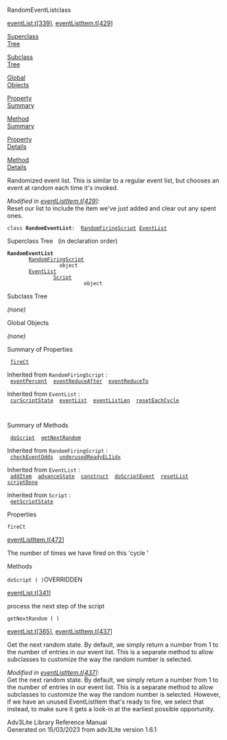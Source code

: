 ---
---
<span class="title">RandomEventList</span><span class="type">class</span>

[eventList.t](../file/eventList.t.html)\[[339](../source/eventList.t.html#339)\],
[eventListItem.t](../file/eventListItem.t.html)\[[429](../source/eventListItem.t.html#429)\]

[Superclass  
Tree](#_SuperClassTree_)

[Subclass  
Tree](#_SubClassTree_)

[Global  
Objects](#_ObjectSummary_)

[Property  
Summary](#_PropSummary_)

[Method  
Summary](#_MethodSummary_)

[Property  
Details](#_Properties_)

[Method  
Details](#_Methods_)

<div class="fdesc">

Randomized event list. This is similar to a regular event list, but
chooses an event at random each time it's invoked.

*Modified in
[eventListItem.t](../file/eventListItem.t.html)\[[429](../source/eventListItem.t.html#429)\]:*  
Reset our list to include the item we've just added and clear out any
spent ones.

`class `**`RandomEventList`**` :   `[`RandomFiringScript`](../object/RandomFiringScript.html)`   `[`EventList`](../object/EventList.html)

</div>

<span id="_SuperClassTree_"></span>

<div class="mjhd">

<span class="hdln">Superclass Tree</span>   (in declaration order)

</div>

**`RandomEventList`**  
`         `[`RandomFiringScript`](../object/RandomFiringScript.html)  
`                 object`  
`         `[`EventList`](../object/EventList.html)  
`                 `[`Script`](../object/Script.html)  
`                         object`  
<span id="_SubClassTree_"></span>

<div class="mjhd">

<span class="hdln">Subclass Tree</span>  

</div>

*(none)* <span id="_ObjectSummary_"></span>

<div class="mjhd">

<span class="hdln">Global Objects</span>  

</div>

*(none)* <span id="_PropSummary_"></span>

<div class="mjhd">

<span class="hdln">Summary of Properties</span>  

</div>

` `[`fireCt`](#fireCt)`  `

Inherited from `RandomFiringScript` :  
` `[`eventPercent`](../object/RandomFiringScript.html#eventPercent)`  `[`eventReduceAfter`](../object/RandomFiringScript.html#eventReduceAfter)`  `[`eventReduceTo`](../object/RandomFiringScript.html#eventReduceTo)`  `

Inherited from `EventList` :  
` `[`curScriptState`](../object/EventList.html#curScriptState)`  `[`eventList`](../object/EventList.html#eventList)`  `[`eventListLen`](../object/EventList.html#eventListLen)`  `[`resetEachCycle`](../object/EventList.html#resetEachCycle)`  `

` `

<span id="_MethodSummary_"></span>

<div class="mjhd">

<span class="hdln">Summary of Methods</span>  

</div>

` `[`doScript`](#doScript)`  `[`getNextRandom`](#getNextRandom)`  `

Inherited from `RandomFiringScript` :  
` `[`checkEventOdds`](../object/RandomFiringScript.html#checkEventOdds)`  `[`underusedReadyELIidx`](../object/RandomFiringScript.html#underusedReadyELIidx)`  `

Inherited from `EventList` :  
` `[`addItem`](../object/EventList.html#addItem)`  `[`advanceState`](../object/EventList.html#advanceState)`  `[`construct`](../object/EventList.html#construct)`  `[`doScriptEvent`](../object/EventList.html#doScriptEvent)`  `[`resetList`](../object/EventList.html#resetList)`  `[`scriptDone`](../object/EventList.html#scriptDone)`  `

Inherited from `Script` :  
` `[`getScriptState`](../object/Script.html#getScriptState)`  `

<span id="_Properties_"></span>

<div class="mjhd">

<span class="hdln">Properties</span>  

</div>

<span id="fireCt"></span>

`fireCt`

[eventListItem.t](../file/eventListItem.t.html)\[[472](../source/eventListItem.t.html#472)\]

<div class="desc">

The number of times we have fired on this 'cycle '

</div>

<span id="_Methods_"></span>

<div class="mjhd">

<span class="hdln">Methods</span>  

</div>

<span id="doScript"></span>

`doScript ( )`<span class="rem">OVERRIDDEN</span>

[eventList.t](../file/eventList.t.html)\[[341](../source/eventList.t.html#341)\]

<div class="desc">

process the next step of the script

</div>

<span id="getNextRandom"></span>

`getNextRandom ( )`

[eventList.t](../file/eventList.t.html)\[[365](../source/eventList.t.html#365)\],
[eventListItem.t](../file/eventListItem.t.html)\[[437](../source/eventListItem.t.html#437)\]

<div class="desc">

Get the next random state. By default, we simply return a number from 1
to the number of entries in our event list. This is a separate method to
allow subclasses to customize the way the random number is selected.

*Modified in
[eventListItem.t](../file/eventListItem.t.html)\[[437](../source/eventListItem.t.html#437)\]:*  
Get the next random state. By default, we simply return a number from 1
to the number of entries in our event list. This is a separate method to
allow subclasses to customize the way the random number is selected.
However, if we have an unused EventListItem that's ready to fire, we
select that instead, to make sure it gets a look-in at the earliest
possible opportunity.

</div>

<div class="ftr">

Adv3Lite Library Reference Manual  
Generated on 15/03/2023 from adv3Lite version 1.6.1

</div>
